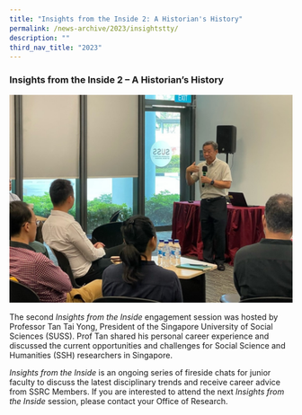 ```yaml
---
title: "Insights from the Inside 2: A Historian's History"
permalink: /news-archive/2023/insightstty/
description: ""
third_nav_title: "2023"
---
```

### Insights from the Inside 2 **–** A Historian’s History 

![](/images/insights_tty.jpg)

The second _Insights from the Inside_ engagement session was hosted by Professor Tan Tai Yong, President of the Singapore University of Social Sciences (SUSS). Prof Tan shared his personal career experience and discussed the current opportunities and challenges for Social Science and Humanities (SSH) researchers in Singapore.

_Insights from the Inside_ is an ongoing series of fireside chats for junior faculty to discuss the latest disciplinary trends and receive career advice from SSRC Members.
If you are interested to attend the next _Insights from the Inside_ session, please contact your Office of Research.